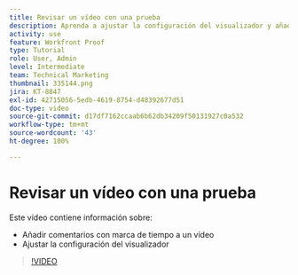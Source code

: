 ```yaml
---
title: Revisar un vídeo con una prueba
description: Aprenda a ajustar la configuración del visualizador y añadir comentarios con marca de tiempo a un vídeo mediante las pruebas de  [!DNL  Workfront].
activity: use
feature: Workfront Proof
type: Tutorial
role: User, Admin
level: Intermediate
team: Technical Marketing
thumbnail: 335144.png
jira: KT-8847
exl-id: 42715056-5edb-4619-8754-d48392677d51
doc-type: video
source-git-commit: d17df7162ccaab6b62db34209f50131927c0a532
workflow-type: tm+mt
source-wordcount: '43'
ht-degree: 100%

---
```


# Revisar un vídeo con una prueba

Este vídeo contiene información sobre:

* Añadir comentarios con marca de tiempo a un vídeo
* Ajustar la configuración del visualizador

>[!VIDEO](https://video.tv.adobe.com/v/335144/?quality=12&learn=on&enablevpops)

<!--
## Learn more
* Review a video proof
-->
